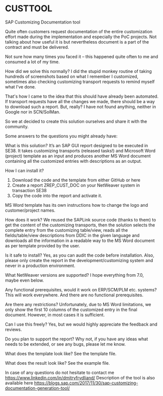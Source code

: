 # CUSTTOOL
SAP Customizing Documentation tool

Quite often customers request documentation of the entire customization effort made during the implementation and especially the PoC projects. Not talking about how useful it is but nevertheless document is a part of the contract and must be delivered.

Not sure how many times you faced it – this happened quite often to me and consumed a lot of my time.

How did we solve this normally? I did the stupid monkey routine of taking hundreds of screenshots based on what I remember I customized, sometimes also checking customizing transport requests to remind myself what I’ve done.

That's how I came to the idea that this should have already been automated. If transport requests have all the changes we made, there should be a way to download such a report.  But, really? I have not found anything, neither in Google nor in SCN/SolMan.

So we at decided to create this solution ourselves and share it with the community.
 
Some answers to the questions you might already have:

What is this solution? It’s an SAP GUI report designed to be executed in SE38. It takes customizing transports (released tasks!) and Microsoft Word (project) template as an input and produces another MS Word document containing all the customized entries with descriptions as an output.

How I can install it?  
1.	Download the code and the template from either GitHub or here 
2.	Create a report ZREP_CUST_DOC on your NetWeaver system in transaction SE38 
3.	Copy the code into the report and activate it. 

MS Word template has its own instructions how to change the logo and customer/project names.

How does it work? We reused the SAPLink source code (thanks to them) to get the content of the customizing transports, then the solution selects the complete entry from the customizing table/view, reads all the fields/table/view descriptions from DDIC in the given language and downloads all the information in a readable way to the MS Word document as per template provided by the user.

Is it safe to install? Yes, as you can audit the code before installation. Also, please only create the report in the development/customizing system and never in a production environment.

What NetWeaver versions are supported? I hope everything from 7.0, maybe even below.

Any functional prerequisites, would it work on ERP/SCM/PLM etc. systems? This will work everywhere. And there are no functional prerequisites.

Are there any restrictions? Unfortunately, due to MS Word limitations, we only show the first 10 columns of the customized entry in the final document. However, in most cases it is sufficient.

Can I use this freely? Yes, but we would highly appreciate the feedback and reviews.

Do you plan to support the report? Why not, if you have any ideas what needs to be extended, or see any bugs, please let me know.

What does the template look like? See the template file.

What does the result look like? See the example file.

In case of any questions do not hesitate to contact me https://www.linkedin.com/in/dmitryfrydliand/ 
Description of the tool is also available here https://blogs.sap.com/2017/11/30/sap-customizing-documentation-generation-tool/

